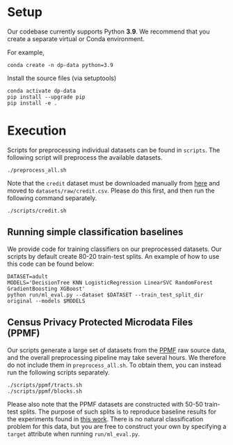 # Setup

Our codebase currently supports Python **3.9**. We recommend that you create a separate virtual or Conda environment.

For example,
````
conda create -n dp-data python=3.9
````

Install the source files (via setuptools)
````
conda activate dp-data
pip install --upgrade pip
pip install -e .
````

# Execution

Scripts for preprocessing individual datasets can be found in `scripts`. The following script will preprocess the available datasets.
````
./preprocess_all.sh
````
Note that the `credit` dataset must be downloaded manually from [here](https://www.kaggle.com/datasets/mlg-ulb/creditcardfraud) and moved to `datasets/raw/credit.csv`. Please do this first, and then run the following command separately.
````
./scripts/credit.sh
````

## Running simple classification baselines
We provide code for training classifiers on our preprocessed datasets. Our scripts by default create 80-20 train-test splits. An example of how to use this code can be found below:
````
DATASET=adult
MODELS='DecisionTree KNN LogisticRegression LinearSVC RandomForest GradientBoosting XGBoost'
python run/ml_eval.py --dataset $DATASET --train_test_split_dir original --models $MODELS
````

## Census Privacy Protected Microdata Files (PPMF)

Our scripts generate a large set of datasets from the [PPMF](https://www.census.gov/programs-surveys/decennial-census/decade/2020/planning-management/process/disclosure-avoidance/2020-das-development.html) raw source data, and the overall preprocessing pipeline may take several hours. We therefore do not include them in `preprocess_all.sh`. To obtain them, you can instead run the following scripts separately.
````
./scripts/ppmf/tracts.sh
./scripts/ppmf/blocks.sh
````

Please also note that the PPMF datasets are constructed with 50-50 train-test splits. The purpose of such splits is to reproduce baseline results for the experiments found in [this work](https://arxiv.org/abs/2211.03128). There is no natural classification problem for this data, but you are free to construct your own by specifying a `target` attribute when running `run/ml_eval.py`.